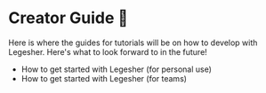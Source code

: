 # Creator Guide 🎨

Here is where the guides for tutorials will be on how to develop with Legesher. Here's what to look forward to in the future!

* How to get started with Legesher \(for personal use\)
* How to get started with Legesher \(for teams\)

